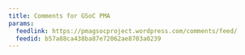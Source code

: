 ```yaml
---
title: Comments for GSoC PMA
params:
  feedlink: https://pmagsocproject.wordpress.com/comments/feed/
  feedid: b57a88ca438ba87e72062ae8703a0239
---
```

